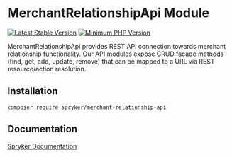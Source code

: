 # MerchantRelationshipApi Module
[![Latest Stable Version](https://poser.pugx.org/spryker/merchant-relationship-api/v/stable.svg)](https://packagist.org/packages/spryker/merchant-relationship-api)
[![Minimum PHP Version](https://img.shields.io/badge/php-%3E%3D%208.3-8892BF.svg)](https://php.net/)

MerchantRelationshipApi provides REST API connection towards merchant relationship functionality. Our API modules expose CRUD facade methods (find, get, add, update, remove) that can be mapped to a URL via REST resource/action resolution.

## Installation

```
composer require spryker/merchant-relationship-api
```

## Documentation

[Spryker Documentation](https://docs.spryker.com)
